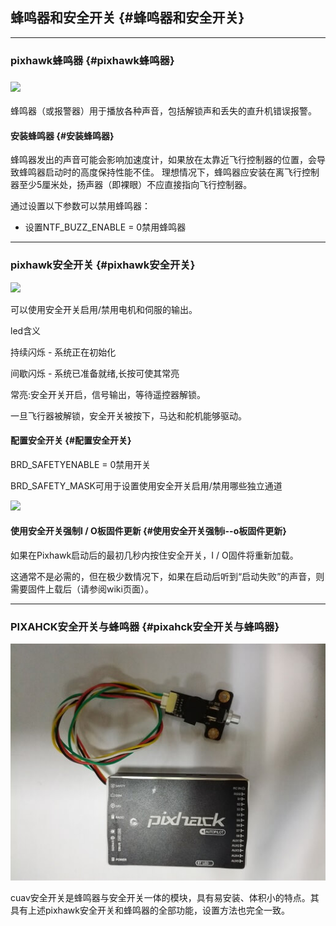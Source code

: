 ## 蜂鸣器和安全开关 {#蜂鸣器和安全开关}

---

### pixhawk蜂鸣器 {#pixhawk蜂鸣器}

### ![](http://doc.cuav.net/PixHack/assets/BUZZER1.jpg)

蜂鸣器（或报警器）用于播放各种声音，包括解锁声和丢失的直升机错误报警。

#### 安装蜂鸣器 {#安装蜂鸣器}

蜂鸣器发出的声音可能会影响加速度计，如果放在太靠近飞行控制器的位置，会导致蜂鸣器启动时的高度保持性能不佳。 理想情况下，蜂鸣器应安装在离飞行控制器至少5厘米处，扬声器（即裸眼）不应直接指向飞行控制器。

通过设置以下参数可以禁用蜂鸣器：

* 设置NTF\_BUZZ\_ENABLE = 0禁用蜂鸣器

---

### pixhawk安全开关 {#pixhawk安全开关}

![](/assets/SAFE5.jpg)

可以使用安全开关启用/禁用电机和伺服的输出。

led含义

持续闪烁 - 系统正在初始化

间歇闪烁 - 系统已准备就绪,长按可使其常亮

常亮:安全开关开启，信号输出，等待遥控器解锁。

一旦飞行器被解锁，安全开关被按下，马达和舵机能够驱动。

#### 配置安全开关 {#配置安全开关}

BRD\_SAFETYENABLE = 0禁用开关

BRD\_SAFETY\_MASK可用于设置使用安全开关启用/禁用哪些独立通道

![](/assets/SAFE3.jpg)

#### 使用安全开关强制I / O板固件更新 {#使用安全开关强制i--o板固件更新}

如果在Pixhawk启动后的最初几秒内按住安全开关，I / O固件将重新加载。

这通常不是必需的，但在极少数情况下，如果在启动后听到“启动失败”的声音，则需要固件上载后（请参阅wiki页面）。

---

### PIXAHCK安全开关与蜂鸣器 {#pixahck安全开关与蜂鸣器}

![](/assets/SAFE11.jpg)

cuav安全开关是蜂鸣器与安全开关一体的模块，具有易安装、体积小的特点。其具有上述pixhawk安全开关和蜂鸣器的全部功能，设置方法也完全一致。

